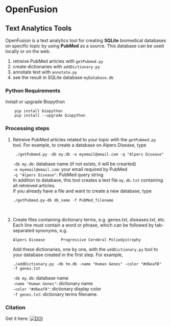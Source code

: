 # OpenFusion
## Text Analytics Tools

OpenFusion is a text analytics tool for creating **SQLite** biomedical databases on specific topic by using **PubMed** as a source. This  database can be used locally or on the web.

1. retreive PubMed articles with `getPubmed.py`
2. create dictionaries with `addDictionary.py`
3. annotate text with `annotate.py`
4. see the result in SQLite database `myDatabase.db`

### Python Requirements
Install or upgrade Biopython

        pip install biopython
        pip install --upgrade biopython


### Processing steps

1. Retreive PubMed articles related to your topic with the `getPubmed.py` tool. For example, to create a database on Alpers Disease, type

        ./getPubmed.py -db my.db -e myemail@email.com -q "Alpers Disease"

    `-db my.db`: database name (if not exists, it will be crearted)\
    `-e myemail@email.com`: your email required by PubMed\
    `-q "Alpers Disease"`: PubMed query string\
    In addition to database, this tool creates a text file `my.db.txt` containing all retreived articles.<br>
    If you already have a file and want to create a new database, type

       ./getPubmed.py-db db_name -f PubMed_filename
    <br>
2. Create files containing dictionary terms, e.g. genes.txt, diseases.txt, etc. Each line must contain a word or phrase, which can be followed by tab-separated synonyms, e.g.

       Alpers Disease       Progressive Cerebral Poliodystrophy
    
    Add these dictionaries, one by one, with the `addDictionary.py` tool to your database created in the first step. For example,

       ./addDictionary.py -db tm.db -name "Human Genes" -color "#d6eaf8"  -f genes.txt
    `-db my.db`: database name\
    `-name "Human Genes"`: dictionary name\
    `-color "#d6eaf8"`: dictionary display color\
    `-f genes.txt`: dictionary terms filename.


    
### Citation
Get it here:  [![DOI](https://zenodo.org/badge/248162501.svg)](https://zenodo.org/badge/latestdoi/248162501)